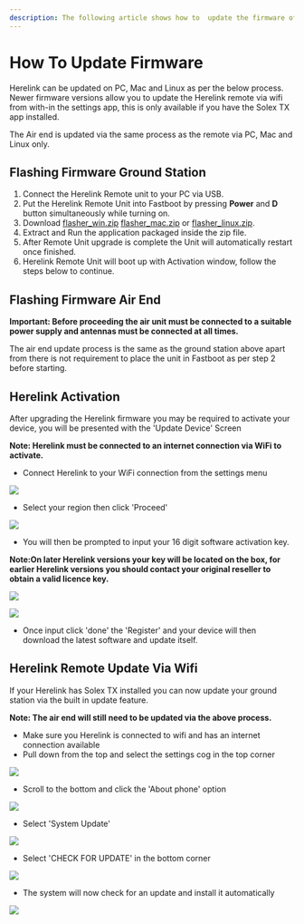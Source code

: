 ```yaml
---
description: The following article shows how to  update the firmware of Herelink Units
---
```


# How To Update Firmware

Herelink can be updated on PC, Mac and Linux as per the below process. Newer firmware versions allow you to update the Herelink remote via wifi from with-in the settings app, this is only available if you have the Solex TX app installed.

The Air end is updated via the same process as the remote via PC, Mac and Linux only.

## Flashing Firmware Ground Station

1. Connect the Herelink Remote unit to your PC via USB.
2. Put the Herelink Remote Unit into Fastboot by pressing **Power** and **D** button simultaneously while turning on.
3. Download [flasher\_win.zip](https://herelinkfw.cubepilot.org/flasher_win.zip) [flasher\_mac.zip](https://herelinkfw.cubepilot.org/flasher_mac.zip) or [flasher\_linux.zip](https://herelinkfw.cubepilot.org/flasher_linux.zip).
4. Extract and Run the application packaged inside the zip file.
5. After Remote Unit upgrade is complete the Unit will automatically restart once finished.
6. Herelink Remote Unit will boot up with Activation window, follow the steps below to continue.

## Flashing Firmware Air End

**Important: Before proceeding the air unit must be connected to a suitable power supply and antennas must be connected at all times.**

The air end update process is the same as the ground station above apart from there is not requirement to place the unit in Fastboot as per step 2 before starting. 


## Herelink Activation

After upgrading the Herelink firmware you may be required to activate your device, you will be presented with the 'Update Device' Screen

**Note: Herelink must be connected to an internet connection via WiFi to activate.**

* Connect Herelink to your WiFi connection from the settings menu

![](../.gitbook/assets/activation1.jpg)

* Select your region then click 'Proceed'

![](../.gitbook/assets/activation3.jpg)

* You will then be prompted to input your 16 digit software activation key. 

**Note:On later Herelink versions your key will be located on the box, for earlier Herelink versions you should contact your original reseller to obtain a valid licence key.**

![](../.gitbook/assets/activation2.jpg)

![](../.gitbook/assets/activation4.jpg)

* Once input click 'done' the 'Register' and your device will then download the latest software and update itself. 

## Herelink Remote Update Via Wifi

If your Herelink has Solex TX installed you can now update your ground station via the built in update feature.

**Note: The air end will still need to be updated via the above process.**

* Make sure you Herelink is connected to wifi and has an internet connection available
* Pull down from the top and select the settings cog in the top corner 

![](../.gitbook/assets/settings-1.jpg)

* Scroll to the bottom and click the 'About phone' option

![](../.gitbook/assets/settings.jpg)

* Select 'System Update' 

![](../.gitbook/assets/system-update.jpg)

* Select 'CHECK FOR UPDATE' in the bottom corner 

![](../.gitbook/assets/update.jpg)

* The system will now check for an update and install it automatically

![](../.gitbook/assets/updating.png)

